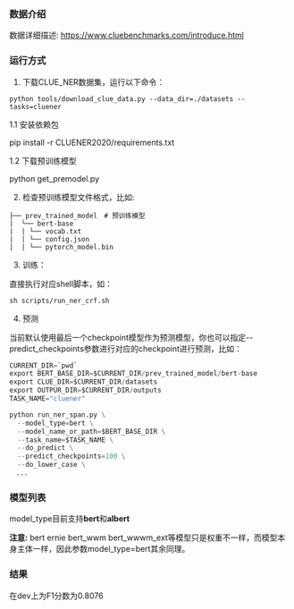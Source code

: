 ### 数据介绍

数据详细描述: https://www.cluebenchmarks.com/introduce.html

### 运行方式
1. 下载CLUE_NER数据集，运行以下命令：
```shell
python tools/download_clue_data.py --data_dir=./datasets --tasks=cluener
```
1.1 安装依赖包

pip install -r CLUENER2020/requirements.txt

1.2 下载预训练模型

python get_premodel.py

2. 检查预训练模型文件格式，比如:
```text
├── prev_trained_model　# 预训练模型
|  └── bert-base
|  | └── vocab.txt
|  | └── config.json
|  | └── pytorch_model.bin
```
3. 训练：

直接执行对应shell脚本，如：
```shell
sh scripts/run_ner_crf.sh
```
4. 预测

当前默认使用最后一个checkpoint模型作为预测模型，你也可以指定--predict_checkpoints参数进行对应的checkpoint进行预测，比如：
```python
CURRENT_DIR=`pwd`
export BERT_BASE_DIR=$CURRENT_DIR/prev_trained_model/bert-base
export CLUE_DIR=$CURRENT_DIR/datasets
export OUTPUR_DIR=$CURRENT_DIR/outputs
TASK_NAME="cluener"

python run_ner_span.py \
  --model_type=bert \
  --model_name_or_path=$BERT_BASE_DIR \
  --task_name=$TASK_NAME \
  --do_predict \
  --predict_checkpoints=100 \
  --do_lower_case \
　...
```
### 模型列表

model_type目前支持**bert**和**albert**

**注意:** bert ernie bert_wwm bert_wwwm_ext等模型只是权重不一样，而模型本身主体一样，因此参数model_type=bert其余同理。

### 结果

在dev上为F1分数为0.8076